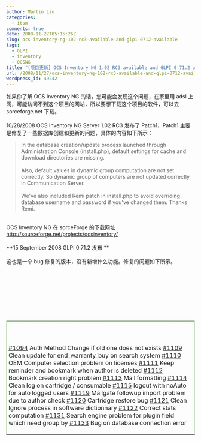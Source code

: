 ```yaml
---
author: Martin Liu
categories:
  - itsm
comments: true
date: 2008-11-27T05:15:26Z
slug: ocs-inventory-ng-102-rc3-available-and-glpi-0712-available
tags:
  - GLPI
  - inventory
  - OCSNG
title: "[项目更新] OCS Inventory NG 1.02 RC3 available and GLPI 0.71.2 available"
url: /2008/11/27/ocs-inventory-ng-102-rc3-available-and-glpi-0712-available/
wordpress_id: 49242
---
```


如果你了解 OCS Inventory NG 的话，您可能会发现这个问题，在家里用 adsl 上网，可能访问不到这个项目的网站，所以要想下载这个项目的软件，可以去 sorceforge.net 下载。<br /><br />10/28/2008 OCS Inventory NG Server 1.02 RC3 发布了 Patch1，Patch1 主要是修复了一些数据库创建和更新的问题，具体的内容如下所示：<br />

<blockquote>In the database creation/update process launched through Administration Console (install.php), défault settings for cache and download directories are missing.<br /><br />Also, default values in dynamic group computation are not set correctly. So dynamic group of computers are not updated correctly in Communication Server.<br /><br />We've also included Remi patch in install.php to avoid overriding database username and password if you've changed them. Thanks Remi.</blockquote>

<br />OCS Inventory NG 在 sorceForge 的下载网址 http://sourceforge.net/projects/ocsinventory/<br /><br />**15 September 2008 GLPI 0.71.2 发布 **<br /><br />这也是一个 bug 修复的版本，没有新增什么功能。修复的问题如下所示。<br /><table border="0" ><br /><tbody ><br /><tr ><br /><tr ><br />

<td style="border: 1px dotted #27900d;padding: 5px" valign="top" ><br /><br />

[#1094](https://dev.indepnet.net/glpi/ticket/1094)
Auth Method Change if old one does not exists
[#1109](https://dev.indepnet.net/glpi/ticket/1109)
Clean update for end_warranty_buy on search system
[#1110](https://dev.indepnet.net/glpi/ticket/1110)
OEM Computer selection problem on licenses
[#1111](https://dev.indepnet.net/glpi/ticket/1111)
Keep reminder and bookmark when author is deleted
[#1112](https://dev.indepnet.net/glpi/ticket/1112)
Bookmark creation right problem
[#1113](https://dev.indepnet.net/glpi/ticket/1113)
Mail formatting
[#1114](https://dev.indepnet.net/glpi/ticket/1114)
Clean log on cartridge / consumable
[#1115](https://dev.indepnet.net/glpi/ticket/1115)
logout with noAuto for auto logged users
[#1119](https://dev.indepnet.net/glpi/ticket/1119)
Mailgate followup import problem due to author check
[#1120](https://dev.indepnet.net/glpi/ticket/1120)
Cartridge restore bug
[#1121](https://dev.indepnet.net/glpi/ticket/1121)
Clean Ignore process in software dictionnary
[#1122](https://dev.indepnet.net/glpi/ticket/1122)
Correct stats computation
[#1131](https://dev.indepnet.net/glpi/ticket/1131)
Search engine problem for plugin field which need group by
[#1133](https://dev.indepnet.net/glpi/ticket/1133)
Bug on database connection error

</td><br /></tr><br /></tr><br /></tbody></table><br />

<blockquote></blockquote>

